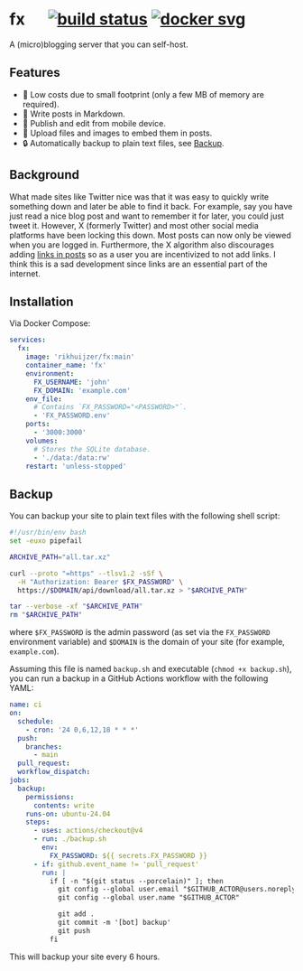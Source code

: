 # fx &emsp; [![build status]][actions] [![docker svg]][docker]

[build status]: https://img.shields.io/github/actions/workflow/status/rikhuijzer/fx/ci.yml?branch=main
[actions]: https://github.com/rikhuijzer/fx/actions?query=branch%3Amain
[docker svg]: https://img.shields.io/badge/docker-%230db7ed.svg?logo=docker&logoColor=white
[docker]: https://hub.docker.com/repository/docker/rikhuijzer/fx

A (micro)blogging server that you can self-host.

## Features

- 🚀 Low costs due to small footprint (only a few MB of memory are required).
- 📝 Write posts in Markdown.
- 📱 Publish and edit from mobile device.
- 📁 Upload files and images to embed them in posts.
- 🔒 Automatically backup to plain text files, see [Backup](#backup).

## Background

What made sites like Twitter nice was that it was easy to quickly write something down and later be able to find it back.
For example, say you have just read a nice blog post and want to remember it for later, you could just tweet it.
However, X (formerly Twitter) and most other social media platforms have been locking this down.
Most posts can now only be viewed when you are logged in.
Furthermore, the X algorithm also discourages adding [links in posts](https://x.com/TheBubbleBubble/status/1849818873018610090) so as a user you are incentivized to not add links.
I think this is a sad development since links are an essential part of the internet.

## Installation

Via Docker Compose:

```yml
services:
  fx:
    image: 'rikhuijzer/fx:main'
    container_name: 'fx'
    environment:
      FX_USERNAME: 'john'
      FX_DOMAIN: 'example.com'
    env_file:
      # Contains `FX_PASSWORD="<PASSWORD>"`.
      - 'FX_PASSWORD.env'
    ports:
      - '3000:3000'
    volumes:
      # Stores the SQLite database.
      - './data:/data:rw'
    restart: 'unless-stopped'
```

## Backup

You can backup your site to plain text files with the following shell script:

```bash
#!/usr/bin/env bash
set -euxo pipefail

ARCHIVE_PATH="all.tar.xz"

curl --proto "=https" --tlsv1.2 -sSf \
  -H "Authorization: Bearer $FX_PASSWORD" \
  https://$DOMAIN/api/download/all.tar.xz > "$ARCHIVE_PATH"

tar --verbose -xf "$ARCHIVE_PATH"
rm "$ARCHIVE_PATH"
```

where `$FX_PASSWORD` is the admin password (as set via the `FX_PASSWORD` environment variable) and `$DOMAIN` is the domain of your site (for example, `example.com`).

Assuming this file is named `backup.sh` and executable (`chmod +x backup.sh`), you can run a backup in a GitHub Actions workflow with the following YAML:

```yml
name: ci
on:
  schedule:
    - cron: '24 0,6,12,18 * * *'
  push:
    branches:
      - main
  pull_request:
  workflow_dispatch:
jobs:
  backup:
    permissions:
      contents: write
    runs-on: ubuntu-24.04
    steps:
      - uses: actions/checkout@v4
      - run: ./backup.sh
        env:
          FX_PASSWORD: ${{ secrets.FX_PASSWORD }}
      - if: github.event_name != 'pull_request'
        run: |
          if [ -n "$(git status --porcelain)" ]; then
            git config --global user.email "$GITHUB_ACTOR@users.noreply.github.com"
            git config --global user.name "$GITHUB_ACTOR"

            git add .
            git commit -m '[bot] backup'
            git push
          fi

```

This will backup your site every 6 hours.
